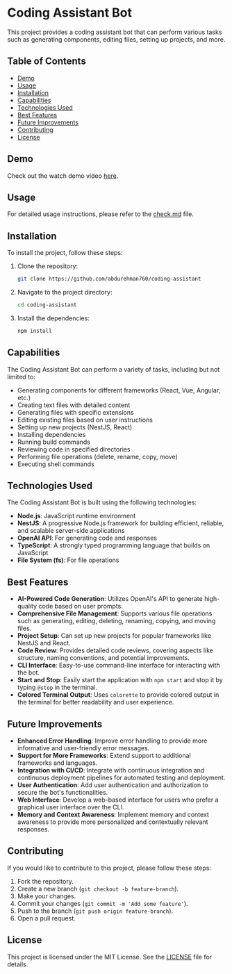 # Coding Assistant Bot

This project provides a coding assistant bot that can perform various tasks such as generating components, editing files, setting up projects, and more.

## Table of Contents

- [Demo](#demo)
- [Usage](#usage)
- [Installation](#installation)
- [Capabilities](#capabilities)
- [Technologies Used](#technologies-used)
- [Best Features](#best-features)
- [Future Improvements](#future-improvements)
- [Contributing](#contributing)
- [License](#license)

## Demo

Check out the watch demo video [here](https://your-demo-link.com).

## Usage

For detailed usage instructions, please refer to the [check.md](projectDOC/check.md) file.

## Installation

To install the project, follow these steps:

1. Clone the repository:
   ```bash
   git clone https://github.com/abdurehman760/coding-assistant
   ```

2. Navigate to the project directory:
   ```bash
   cd coding-assistant
   ```

3. Install the dependencies:
   ```bash
   npm install
   ```

## Capabilities

The Coding Assistant Bot can perform a variety of tasks, including but not limited to:
- Generating components for different frameworks (React, Vue, Angular, etc.)
- Creating text files with detailed content
- Generating files with specific extensions
- Editing existing files based on user instructions
- Setting up new projects (NestJS, React)
- Installing dependencies
- Running build commands
- Reviewing code in specified directories
- Performing file operations (delete, rename, copy, move)
- Executing shell commands

## Technologies Used

The Coding Assistant Bot is built using the following technologies:
- **Node.js**: JavaScript runtime environment
- **NestJS**: A progressive Node.js framework for building efficient, reliable, and scalable server-side applications
- **OpenAI API**: For generating code and responses
- **TypeScript**: A strongly typed programming language that builds on JavaScript
- **File System (fs)**: For file operations

## Best Features

- **AI-Powered Code Generation**: Utilizes OpenAI's API to generate high-quality code based on user prompts.
- **Comprehensive File Management**: Supports various file operations such as generating, editing, deleting, renaming, copying, and moving files.
- **Project Setup**: Can set up new projects for popular frameworks like NestJS and React.
- **Code Review**: Provides detailed code reviews, covering aspects like structure, naming conventions, and potential improvements.
- **CLI Interface**: Easy-to-use command-line interface for interacting with the bot.
- **Start and Stop**: Easily start the application with `npm start` and stop it by typing `@stop` in the terminal.
- **Colored Terminal Output**: Uses `colorette` to provide colored output in the terminal for better readability and user experience.

## Future Improvements

- **Enhanced Error Handling**: Improve error handling to provide more informative and user-friendly error messages.
- **Support for More Frameworks**: Extend support to additional frameworks and languages.
- **Integration with CI/CD**: Integrate with continuous integration and continuous deployment pipelines for automated testing and deployment.
- **User Authentication**: Add user authentication and authorization to secure the bot's functionalities.
- **Web Interface**: Develop a web-based interface for users who prefer a graphical user interface over the CLI.
- **Memory and Context Awareness**: Implement memory and context awareness to provide more personalized and contextually relevant responses.

## Contributing

If you would like to contribute to this project, please follow these steps:

1. Fork the repository.
2. Create a new branch (`git checkout -b feature-branch`).
3. Make your changes.
4. Commit your changes (`git commit -m 'Add some feature'`).
5. Push to the branch (`git push origin feature-branch`).
6. Open a pull request.

## License

This project is licensed under the MIT License. See the [LICENSE](LICENSE) file for details.

